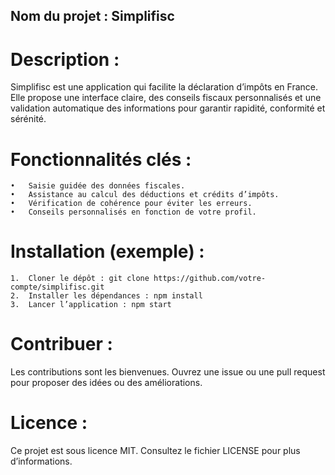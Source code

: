 ## Nom du projet : Simplifisc

# Description :
Simplifisc est une application qui facilite la déclaration d’impôts en France. Elle propose une interface claire, des conseils fiscaux personnalisés et une validation automatique des informations pour garantir rapidité, conformité et sérénité.

# Fonctionnalités clés :
	•	Saisie guidée des données fiscales.
	•	Assistance au calcul des déductions et crédits d’impôts.
	•	Vérification de cohérence pour éviter les erreurs.
	•	Conseils personnalisés en fonction de votre profil.

# Installation (exemple) :
	1.	Cloner le dépôt : git clone https://github.com/votre-compte/simplifisc.git
	2.	Installer les dépendances : npm install
	3.	Lancer l’application : npm start

# Contribuer :
Les contributions sont les bienvenues. Ouvrez une issue ou une pull request pour proposer des idées ou des améliorations.

# Licence :
Ce projet est sous licence MIT. Consultez le fichier LICENSE pour plus d’informations.
